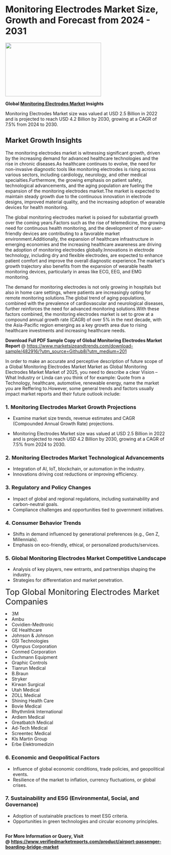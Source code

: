 <H1>Monitoring Electrodes Market Size, Growth and Forecast from 2024 - 2031</H1><img class="aligncenter size-medium wp-image-584254" src="https://thirdeyenews.in/wp-content/uploads/2024/09/Global-Market-Research-300x168.jpeg" alt="" width="300" height="168" /><p><strong>Global&nbsp;<a href="https://www.marketsizeandtrends.com/download-sample/482916/?utm_source=Github8j?utm_medium=201">Monitoring Electrodes Market</a> Insights</strong></p><p>Monitoring Electrodes Market size was valued at USD 2.5 Billion in 2022 and is projected to reach USD 4.2 Billion by 2030, growing at a CAGR of 7.5% from 2024 to 2030.</p><p><h2>Market Growth Insights</h2> <p>The monitoring electrodes market is witnessing significant growth, driven by the increasing demand for advanced healthcare technologies and the rise in chronic diseases.As healthcare continues to evolve, the need for non-invasive diagnostic tools like monitoring electrodes is rising across various sectors, including cardiology, neurology, and other medical specialties.Furthermore, the growing emphasis on patient safety, technological advancements, and the aging population are fueling the expansion of the monitoring electrodes market.The market is expected to maintain steady growth due to the continuous innovation in electrode designs, improved material quality, and the increasing adoption of wearable devices for health monitoring.</p> <p>The global monitoring electrodes market is poised for substantial growth over the coming years.Factors such as the rise of telemedicine, the growing need for continuous health monitoring, and the development of more user-friendly devices are contributing to a favorable market environment.Additionally, the expansion of healthcare infrastructure in emerging economies and the increasing healthcare awareness are driving the adoption of monitoring electrodes globally.Innovations in electrode technology, including dry and flexible electrodes, are expected to enhance patient comfort and improve the overall diagnostic experience.The market's growth trajectory also benefits from the expansion of wearable health monitoring devices, particularly in areas like ECG, EEG, and EMG monitoring.</p> <p>The demand for monitoring electrodes is not only growing in hospitals but also in home care settings, where patients are increasingly opting for remote monitoring solutions.The global trend of aging populations, combined with the prevalence of cardiovascular and neurological diseases, further reinforces the need for advanced monitoring solutions.With these factors combined, the monitoring electrodes market is set to grow at a compound annual growth rate (CAGR) of over 5% in the next decade, with the Asia-Pacific region emerging as a key growth area due to rising healthcare investments and increasing healthcare needs.</p> <p><span class=""><strong>Download Full PDF Sample Copy of Global Monitoring Electrodes Market Report</strong> @ <a href="https://www.marketsizeandtrends.com/download-sample/482916/?utm_source=Github8j?utm_medium=201" target="_blank">https://www.marketsizeandtrends.com/download-sample/482916/?utm_source=Github8j?utm_medium=201</a></span></p><p>In order to make an accurate and perceptive description of future scope of a Global&nbsp;Monitoring Electrodes Market Market as Global&nbsp;Monitoring Electrodes Market Market of 2025, you need to describe a clear Vision &ndash; What Industry or Linda can you think of for example: Quote from a Technology, healthcare, automotive, renewable energy, name the market you are Reffering to.However, some general trends and factors usually impact market reports and their future outlook include:</p><h3>1.&nbsp;<strong>Monitoring Electrodes Market Growth Projections</strong></h3><ul><li>Examine market size trends, revenue estimates and CAGR (Compounded Annual Growth Rate) projections.</li><li><p>Monitoring Electrodes Market size was valued at USD 2.5 Billion in 2022 and is projected to reach USD 4.2 Billion by 2030, growing at a CAGR of 7.5% from 2024 to 2030.</p></li></ul><h3>2.&nbsp;<strong>Monitoring Electrodes Market Technological Advancements</strong></h3><ul><li>Integration of AI, IoT, blockchain, or automation in the industry.</li><li>Innovations driving cost reductions or improving efficiency.</li></ul><h3>3.&nbsp;<strong>Regulatory and Policy Changes</strong></h3><ul><li>Impact of global and regional regulations, including sustainability and carbon-neutral goals.</li><li>Compliance challenges and opportunities tied to government initiatives.</li></ul><h3>4.&nbsp;<strong>Consumer Behavior Trends</strong></h3><ul><li>Shifts in demand influenced by generational preferences (e.g., Gen Z, Millennials).</li><li>Emphasis on eco-friendly, ethical, or personalized products/services.</li></ul><h3>5.&nbsp;<strong>Global Monitoring Electrodes Market Competitive Landscape</strong></h3><ul><li>Analysis of key players, new entrants, and partnerships shaping the industry.</li><li>Strategies for differentiation and market penetration.</li></ul><p data-pm-slice="1 1 []"><span style="color: inherit; font-family: inherit; font-size: 25px;">Top Global Monitoring Electrodes Market Companies</span></p><div class="" data-test-id=""><p><li>3M</li><li> Ambu</li><li> Covidien-Medtronic</li><li> GE Healthcare</li><li> Johnson & Johnson</li><li> GSI Technologies</li><li> Olympus Corporation</li><li> Conmed Corporation</li><li> Eschmann Equipment</li><li> Graphic Controls</li><li> Tianrun Medical</li><li> B.Braun</li><li> Stryker</li><li> Kirwan Surgical</li><li> Utah Medical</li><li> ZOLL Medical</li><li> Shining Health Care</li><li> Bovie Medical</li><li> Rhythmlink International</li><li> Ardiem Medical</li><li> Greatbatch Medical</li><li> Ad-Tech Medical</li><li> Screentec Medical</li><li> Kls Martin Group</li><li> Erbe Elektromedizin</li></p></div><h3>6.&nbsp;<strong>Economic and Geopolitical Factors</strong></h3><ul><li>Influence of global economic conditions, trade policies, and geopolitical events.</li><li>Resilience of the market to inflation, currency fluctuations, or global crises.</li></ul><h3>7.&nbsp;<strong>Sustainability and ESG (Environmental, Social, and Governance)</strong></h3><ul><li>Adoption of sustainable practices to meet ESG criteria.</li><li>Opportunities in green technologies and circular economy principles.</li></ul><h2><strong style="font-size: 14px;">For More Information or Query, Visit @&nbsp;</strong><a style="background-color: #ffffff; font-size: 14px;" href="https://www.marketsizeandtrends.com/report/monitoring-electrodes-market/" target="_blank">https://www.verifiedmarketreports.com/product/airport-passenger-boarding-bridge-market</a></h2>